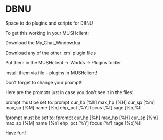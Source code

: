 # DBNU
Space to do plugins and scripts for DBNU

To get this working in your MUSHclient:

   Download the My_Chat_Window.lua
   
   Download any of the other .xml plugin files

Put them in the MUSHclient -> Worlds -> Plugins folder

install them via file - plugins in MUSHclient! 

Don't forget to change your prompt!! 

Here are the prompts just in case you don't see it in the files:

prompt must be set to: prompt cur_hp [%h] max_hp [%H] cur_sp [%m] max_sp [%M] name [%n] ehp_pct [%Y] focus [%f] rage [%o]%l

fprompt must be set to: fprompt cur_hp [%h] max_hp [%H] cur_sp [%m] max_sp [%M] name [%n] ehp_pct [%Y] focus [%f] rage [%o]%l

Have fun! 



